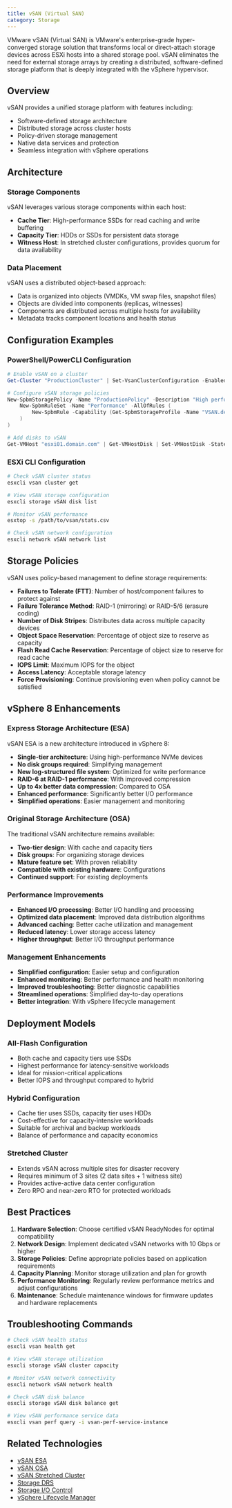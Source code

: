 ```yaml
---
title: vSAN (Virtual SAN)
category: Storage
---
```


VMware vSAN (Virtual SAN) is VMware's enterprise-grade hyper-converged storage solution that transforms local or direct-attach storage devices across ESXi hosts into a shared storage pool. vSAN eliminates the need for external storage arrays by creating a distributed, software-defined storage platform that is deeply integrated with the vSphere hypervisor.

## Overview

vSAN provides a unified storage platform with features including:
- Software-defined storage architecture
- Distributed storage across cluster hosts
- Policy-driven storage management
- Native data services and protection
- Seamless integration with vSphere operations

## Architecture

### Storage Components
vSAN leverages various storage components within each host:
- **Cache Tier**: High-performance SSDs for read caching and write buffering
- **Capacity Tier**: HDDs or SSDs for persistent data storage
- **Witness Host**: In stretched cluster configurations, provides quorum for data availability

### Data Placement
vSAN uses a distributed object-based approach:
- Data is organized into objects (VMDKs, VM swap files, snapshot files)
- Objects are divided into components (replicas, witnesses)
- Components are distributed across multiple hosts for availability
- Metadata tracks component locations and health status

## Configuration Examples

### PowerShell/PowerCLI Configuration
```powershell
# Enable vSAN on a cluster
Get-Cluster "ProductionCluster" | Set-VsanClusterConfiguration -Enabled $true

# Configure vSAN storage policies
New-SpbmStoragePolicy -Name "ProductionPolicy" -Description "High performance policy" -AnyOfRuleSets (
    New-SpbmRuleSet -Name "Performance" -AllOfRules (
        New-SpbmRule -Capability (Get-SpbmStorageProfile -Name "VSAN.default") -Value "Performance"
    )
)

# Add disks to vSAN
Get-VMHost "esxi01.domain.com" | Get-VMHostDisk | Set-VMHostDisk -State InUse
```

### ESXi CLI Configuration
```bash
# Check vSAN cluster status
esxcli vsan cluster get

# View vSAN storage configuration
esxcli storage vSAN disk list

# Monitor vSAN performance
esxtop -s /path/to/vsan/stats.csv

# Check vSAN network configuration
esxcli network vSAN network list
```

## Storage Policies

vSAN uses policy-based management to define storage requirements:
- **Failures to Tolerate (FTT)**: Number of host/component failures to protect against
- **Failure Tolerance Method**: RAID-1 (mirroring) or RAID-5/6 (erasure coding)
- **Number of Disk Stripes**: Distributes data across multiple capacity devices
- **Object Space Reservation**: Percentage of object size to reserve as capacity
- **Flash Read Cache Reservation**: Percentage of object size to reserve for read cache
- **IOPS Limit**: Maximum IOPS for the object
- **Access Latency**: Acceptable storage latency
- **Force Provisioning**: Continue provisioning even when policy cannot be satisfied

## vSphere 8 Enhancements

### Express Storage Architecture (ESA)
vSAN ESA is a new architecture introduced in vSphere 8:
- **Single-tier architecture**: Using high-performance NVMe devices
- **No disk groups required**: Simplifying management
- **New log-structured file system**: Optimized for write performance
- **RAID-6 at RAID-1 performance**: With improved compression
- **Up to 4x better data compression**: Compared to OSA
- **Enhanced performance**: Significantly better I/O performance
- **Simplified operations**: Easier management and monitoring

### Original Storage Architecture (OSA)
The traditional vSAN architecture remains available:
- **Two-tier design**: With cache and capacity tiers
- **Disk groups**: For organizing storage devices
- **Mature feature set**: With proven reliability
- **Compatible with existing hardware**: Configurations
- **Continued support**: For existing deployments

### Performance Improvements
- **Enhanced I/O processing**: Better I/O handling and processing
- **Optimized data placement**: Improved data distribution algorithms
- **Advanced caching**: Better cache utilization and management
- **Reduced latency**: Lower storage access latency
- **Higher throughput**: Better I/O throughput performance

### Management Enhancements
- **Simplified configuration**: Easier setup and configuration
- **Enhanced monitoring**: Better performance and health monitoring
- **Improved troubleshooting**: Better diagnostic capabilities
- **Streamlined operations**: Simplified day-to-day operations
- **Better integration**: With vSphere lifecycle management

## Deployment Models

### All-Flash Configuration
- Both cache and capacity tiers use SSDs
- Highest performance for latency-sensitive workloads
- Ideal for mission-critical applications
- Better IOPS and throughput compared to hybrid

### Hybrid Configuration
- Cache tier uses SSDs, capacity tier uses HDDs
- Cost-effective for capacity-intensive workloads
- Suitable for archival and backup workloads
- Balance of performance and capacity economics

### Stretched Cluster
- Extends vSAN across multiple sites for disaster recovery
- Requires minimum of 3 sites (2 data sites + 1 witness site)
- Provides active-active data center configuration
- Zero RPO and near-zero RTO for protected workloads

## Best Practices

1. **Hardware Selection**: Choose certified vSAN ReadyNodes for optimal compatibility
2. **Network Design**: Implement dedicated vSAN networks with 10 Gbps or higher
3. **Storage Policies**: Define appropriate policies based on application requirements
4. **Capacity Planning**: Monitor storage utilization and plan for growth
5. **Performance Monitoring**: Regularly review performance metrics and adjust configurations
6. **Maintenance**: Schedule maintenance windows for firmware updates and hardware replacements

## Troubleshooting Commands

```bash
# Check vSAN health status
esxcli vsan health get

# View vSAN storage utilization
esxcli storage vSAN cluster capacity

# Monitor vSAN network connectivity
esxcli network vSAN network health

# Check vSAN disk balance
esxcli storage vSAN disk balance get

# View vSAN performance service data
esxcli vsan perf query -i vsan-perf-service-instance
```

## Related Technologies

- [vSAN ESA](/glossary/term/vsan-express-storage-architecture.md)
- [vSAN OSA](/glossary/term/vsan-original-storage-architecture.md)
- [vSAN Stretched Cluster](/glossary/term/vsan-stretched-cluster.md)
- [Storage DRS](/glossary/term/storage-drs.md)
- [Storage I/O Control](/glossary/term/storage-io-control.md)
- [vSphere Lifecycle Manager](/glossary/term/vsphere-lifecycle-manager.md)
